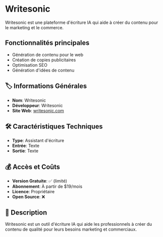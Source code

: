 # Writesonic

Writesonic est une plateforme d'écriture IA qui aide à créer du contenu pour le marketing et le commerce.

## Fonctionnalités principales

- Génération de contenu pour le web
- Création de copies publicitaires
- Optimisation SEO
- Génération d'idées de contenu

## 🏷️ Informations Générales
- **Nom**: Writesonic
- **Développeur**: Writesonic
- **Site Web**: [writesonic.com](https://writesonic.com)

## 🛠️ Caractéristiques Techniques
- **Type**: Assistant d'écriture
- **Entrée**: Texte
- **Sortie**: Texte

## 💰 Accès et Coûts
- **Version Gratuite**: ✅ (limité)
- **Abonnement**: À partir de $19/mois
- **Licence**: Propriétaire
- **Open Source**: ❌

## 📝 Description
Writesonic est un outil d'écriture IA qui aide les professionnels à créer du contenu de qualité pour leurs besoins marketing et commerciaux. 